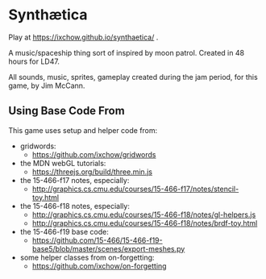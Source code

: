 # Synthætica

Play at https://ixchow.github.io/synthaetica/ .

A music/spaceship thing sort of inspired by moon patrol.
Created in 48 hours for LD47.

All sounds, music, sprites, gameplay created during the jam period, for this game, by Jim McCann.

## Using Base Code From

This game uses setup and helper code from:
 - gridwords:
   - https://github.com/ixchow/gridwords
 - the MDN webGL tutorials:
   - https://threejs.org/build/three.min.js
 - the 15-466-f17 notes, especially:
   - http://graphics.cs.cmu.edu/courses/15-466-f17/notes/stencil-toy.html
 - the 15-466-f18 notes, especially:
   - http://graphics.cs.cmu.edu/courses/15-466-f18/notes/gl-helpers.js
   - http://graphics.cs.cmu.edu/courses/15-466-f18/notes/brdf-toy.html
 - the 15-466-f19 base code:
   - https://github.com/15-466/15-466-f19-base5/blob/master/scenes/export-meshes.py
 - some helper classes from on-forgetting:
   - https://github.com/ixchow/on-forgetting
